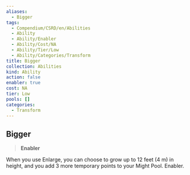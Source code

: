 ```yaml
---
aliases:
  - Bigger
tags:
  - Compendium/CSRD/en/Abilities
  - Ability
  - Ability/Enabler
  - Ability/Cost/NA
  - Ability/Tier/Low
  - Ability/Categories/Transform
title: Bigger
collection: Abilities
kind: Ability
action: false
enabler: true
cost: NA
tier: Low
pools: []
categories:
  - Transform
---
```

## Bigger    
>**Enabler**  
    
When you use Enlarge, you can choose to grow up to 12 feet (4 m) in height, and you add 3 more temporary points to your Might Pool. Enabler.